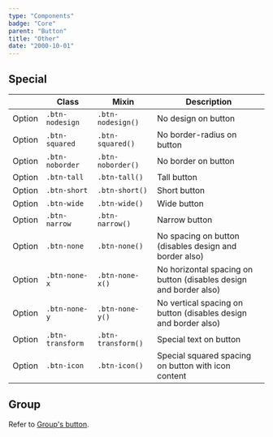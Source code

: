 ```yaml
---
type: "Components"
badge: "Core"
parent: "Button"
title: "Other"
date: "2000-10-01"
---
```


## Special

<div class="table-scroll">

|                         | Class                                     | Mixin                         | Description                   |
| ----------------------- | ----------------------------------------- | ----------------------------- | ----------------------------- |
| Option                  | `.btn-nodesign`                | `.btn-nodesign()`        | No design on button            |
| Option                  | `.btn-squared`                | `.btn-squared()`        | No border-radius on button            |
| Option                  | `.btn-noborder`                | `.btn-noborder()`        | No border on button            |
| Option                  | `.btn-tall`                | `.btn-tall()`        | Tall button            |
| Option                  | `.btn-short`                | `.btn-short()`        | Short button            |
| Option                  | `.btn-wide`                | `.btn-wide()`        | Wide button            |
| Option                  | `.btn-narrow`                | `.btn-narrow()`        | Narrow button            |
| Option                  | `.btn-none`                | `.btn-none()`        | No spacing on button (disables design and border also)           |
| Option                  | `.btn-none-x`                | `.btn-none-x()`        | No horizontal spacing on button (disables design and border also)           |
| Option                  | `.btn-none-y`                | `.btn-none-y()`        | No vertical spacing on button (disables design and border also)           |
| Option                  | `.btn-transform`                | `.btn-transform()`        | Special text on button           |
| Option                  | `.btn-icon`                | `.btn-icon()`        | Special squared spacing on button with icon content           |

</div>

<demo>
  <demovanilla src="vanilla/components/drop/disable">
  </demovanilla>
</demo>

## Group

Refer to [Group's button](/components/group#usage-button).
